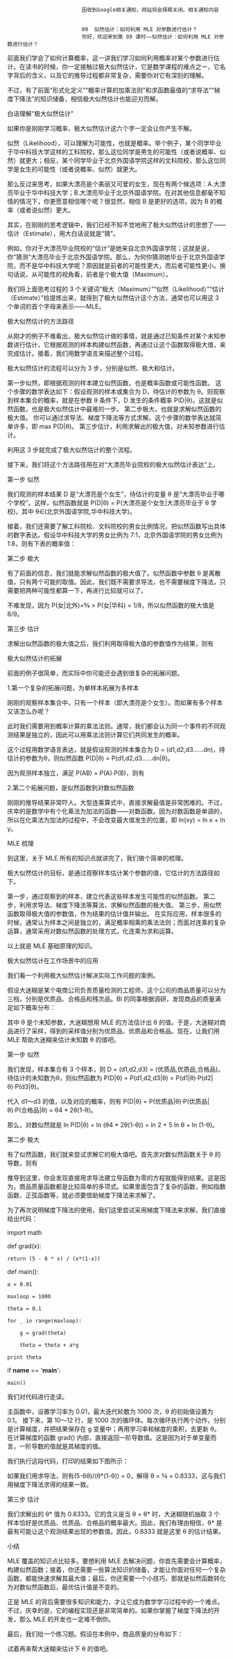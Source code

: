 
                            
                            因收到Google相关通知，网站将会择期关闭。相关通知内容
                            
                            
                            09  似然估计：如何利用 MLE 对参数进行估计？
                            你好，欢迎来到第 09 课时——似然估计：如何利用 MLE 对参数进行估计？

前面我们学会了如何计算概率，这一讲我们学习如何利用概率对某个参数进行估计。在读书的时候，你一定接触过极大似然估计，它是数学课程的难点之一，它名字背后的含义，以及它的推导过程都非常复杂，需要你对它有深刻的理解。

不过，有了前面“形式化定义”“概率计算的加乘法则”和求函数最值的“求导法”“梯度下降法”的知识储备，相信极大似然估计也能迎刃而解。

白话理解“极大似然估计”

如果你是刚刚学习概率，极大似然估计这六个字一定会让你产生不解。

似然（Likelihood），可以理解为可能性，也就是概率。举个例子，某个同学毕业于华中科技大学这样的工科院校，那么这位同学是男生的可能性（或者说概率、似然）就更大；相反，某个同学毕业于北京外国语学院这样的文科院校，那么这位同学是女生的可能性（或者说概率、似然）就更大。

那么反过来思考，如果大漂亮是个美丽又可爱的女生，现在有两个候选项：A.大漂亮毕业于华中科技大学；B.大漂亮毕业于北京外国语学院。在对其他信息都毫不知情的情况下，你更愿意相信哪个呢？很显然，相信 B 是更好的选项，因为 B 的概率（或者说似然）更大。

其实，在刚刚的思考逻辑中，我们已经不知不觉地用了极大似然估计的思想了——估计（Estimate），用大白话说就是“猜”。

例如，你对于大漂亮毕业院校的“估计”是她来自北京外国语学院；这就是说，你“猜测”大漂亮毕业于北京外国语学院。那么，为何你猜测她毕业于北京外国语学院，而不是华中科技大学呢？原因就是前者的可能性更大，而后者可能性更小。换句话说，从可能性的视角看，前者是个极大值（Maximum）。

我们将上面思考过程的 3 个关键词“极大（Maximum）”“似然（Likelihood）”“估计（Estimate）”给提炼出来，就得到了极大似然估计这个方法，通常也可以用这 3 个单词的首个字母来表示——MLE。

极大似然估计的方法路径

从刚才的例子不难看出，极大似然估计做的事情，就是通过已知条件对某个未知参数进行估计，它根据观测的样本构建似然函数，再通过让这个函数取得极大值，来完成估计。接着，我们用数学语言来描述整个过程。

极大似然估计的流程可以分为 3 步，分别是似然、极大和估计。


第一步似然，即根据观测的样本建立似然函数，也是概率函数或可能性函数。
这个步骤的数学表达如下：假设观测的样本或集合为 D，待估计的参数为 θ。则观察到样本集合的概率，就是在参数 θ 条件下，D 发生的条件概率 P(D|θ)。这就是似然函数，也是极大似然估计中最难的一步。
第二步极大，也就是求解似然函数的极大值。
你可以通过求导法、梯度下降法等方式求解。这个步骤的数学表达就简单许多，即 max P(D|θ)。
第三步估计，利用求解出的极大值，对未知参数进行估计。



利用这 3 步就完成了极大似然估计的整个流程。

接下来，我们将这个方法路径用在对“大漂亮毕业院校的极大似然估计表达”上。


第一步 似然


我们观测的样本结果 D 是“大漂亮是个女生”，待估计的变量 θ 是“大漂亮毕业于哪个学校”。这样，似然函数就是 P(D|θ) = P(大漂亮是个女生|大漂亮毕业于 θ 学校)，其中 θ∈(北京外国语学院,华中科技大学)。

接着，我们还需要了解工科院校、文科院校的男女比例情况，把似然函数写出具体的数字表达。假设华中科技大学的男女比例为 7:1，北京外国语学院的男女比例为 1:8，则有下表的概率值：




第二步 极大


有了前面的信息，我们就能求解似然函数的极大值了。似然函数中参数 θ 是离散值，只有两个可能的取值。因此，我们既不需要求导法，也不需要梯度下降法，只需要把两种可能性都算一下，再进行比较就可以了。

不难发现，因为 P(女|北外)=8⁄9 > P(女|华科) = 1/8，所以似然函数的极大值是 8/9。


第三步 估计


求解出似然函数的极大值之后，我们利用取得极大值的参数值作为结果，则有


极大似然估计的拓展

前面的例子很简单，而实际中你可能还会遇到很复杂的拓展问题。

1.第一个复杂的拓展问题，为单样本拓展为多样本

刚刚的观察样本集合中，只有一个样本（即大漂亮是个女生）。而如果有多个样本又该怎么办呢？

此时我们需要用到概率计算的乘法法则。通常，我们都会认为同一个事件的不同观测结果是独立的，因此可以用乘法法则计算它们共同发生的概率。

这个过程用数学语言表达，就是假设观测的样本集合为 D = (d1,d2,d3……dn)，待估计的参数为θ，则似然函数 P(D|θ) = P(d1,d2,d3……dn|θ)。

因为观测样本独立，满足 P(AB) = P(A)·P(B)，则有



2.第二个拓展问题，是似然函数到对数似然函数

刚刚的推导结果非常吓人。大型连乘算式中，直接求解最值是非常困难的。不过，庆幸的是数学中有个化乘法为加法的函数——对数函数。因为对数函数是单调的，所以在化乘法为加法的过程中，不会改变最大值发生的位置，即 ln(xy) = ln x + ln y。



MLE 梳理

到这里，关于 MLE 所有的知识点就讲完了，我们做个简单的梳理。

极大似然估计的目标，是通过观察样本估计某个参数的值，它估计的方法路径如下。


第一步，通过观察到的样本，建立代表这些样本发生可能性的似然函数。
第二步，利用求导法、梯度下降法等算法，求解似然函数的极大值。
第三步，用似然函数取得极大值的参数值，作为结果的估计值并输出。
在实际应用，样本很多的时候，通常认为样本之间是独立的，满足概率相乘的乘法法则；而面对连乘的复杂运算，通常采用对数似然函数的处理方式，化连乘为求和运算。


以上就是 MLE 基础原理的知识。

极大似然估计在工作场景中的应用

我们看一个利用极大似然估计解决实际工作问题的案例。

假设大迷糊是某个电商公司负责质量检测的工程师，这个公司的商品质量可以分为三档，分别是优质品、合格品和残次品。BI 的同事根据调研，发现商品的质量满足如下概率分布：



其中 θ 是个未知参数，大迷糊想用 MLE 的方法估计出 θ 的值。于是，大迷糊对商品进行了采样，得到的采样值分别为优质品、优质品和合格品。现在，让我们用 MLE 帮助大迷糊来估计未知数 θ 的值吧。


第一步 似然


我们发现，样本集合有 3 个样本，则 D = (d1,d2,d3) = (优质品,优质品,合格品)。待估计的未知数为θ，则似然函数为 P(D|θ) = P(d1,d2,d3|θ) = P(d1|θ)·P(d2|θ)·P(d3|θ)。

代入 d1～d3 的值，以及对应的概率，则有 P(D|θ) = P(优质品|θ)·P(优质品|θ)·P(合格品|θ) = θ4 * 2θ(1-θ)。

那么，对数似然就是 ln P(D|θ) = ln (θ4 * 2θ(1-θ)) = ln 2 + 5 ln θ + ln (1-θ)。


第二步 极大


有了似然函数，我们就来尝试求解它的极大值吧。首先求对数似然函数关于 θ 的导数，则有

推导到这里，你会发现直接用求导法建立导函数为零的方程就能得到结果。这是因为，商品质量函数都是比较简单的多项式。如果里面包含了复杂的函数，例如指数函数、正弦函数等，就必须要借助梯度下降法来求解了。

为了再次说明梯度下降法的使用，我们这里尝试采用梯度下降法来求解，我们直接给出代码：

import math

def grad(x):

	return (5 - 6 * x) / (x*(1-x))

def main():

	a = 0.01

	maxloop = 1000

	theta = 0.1

	for _ in range(maxloop):

		g = grad(theta)

		theta = theta + a*g

	print theta

if __name__ == '__main__':

	main()


我们对代码进行走读。


主函数中，设置学习率为 0.01，最大迭代轮数为 1000 次，θ 的初始值设置为 0.1。
接下来，第 10～12 行，是 1000 次的循环体。每次循环执行两个动作，分别是计算梯度，并把结果保存在 g 变量中；再用学习率和梯度的乘积，去更新 θ。
在计算梯度的函数 grad() 内部，直接返回一阶导数值。这是因为对于单变量而言，一阶导数的值就是其梯度的值。


我们执行这段代码，打印的结果如下图所示：


如果我们用求导法，则有(5-6θ)/(θ*(1-θ)) = 0，解得 θ = 5⁄6 = 0.8333，这与我们用梯度下降法求得的结果一致。


第三步 估计


我们求解出的 θ* 值为 0.8333。它的含义是当 θ = θ* 时，大迷糊随机抽取 3 个样本恰好是优质品、优质品、合格品的概率最大。因此，我们有理由相信，θ* 是最有可能让这个观测结果出现的参数值。因此，0.8333 就是这里 θ 的估计结果。

小结

MLE 覆盖的知识点比较多。要想利用 MLE 去解决问题，你首先需要会计算概率，构建似然函数；接着，你还需要一些算法知识的储备，才能让你面对任何一个复杂函数，都能快速求解其最大值；最后，你还需要一个小技巧，那就是似然函数转化为对数似然函数后，最优估计值是不变的。

正是 MLE 的背后需要很多知识和能力，才让它成为数学学习过程中的一个难点。不过，庆幸的是，它的编程实现还是非常简单的。如果你掌握了梯度下降法的开发，那么 MLE 的开发也一定难不倒你。

最后，我们给一个练习题。假设在本例中，商品质量的分布如下：



试着再来帮大迷糊来估计下 θ 的值吧。

                        
                        
                            